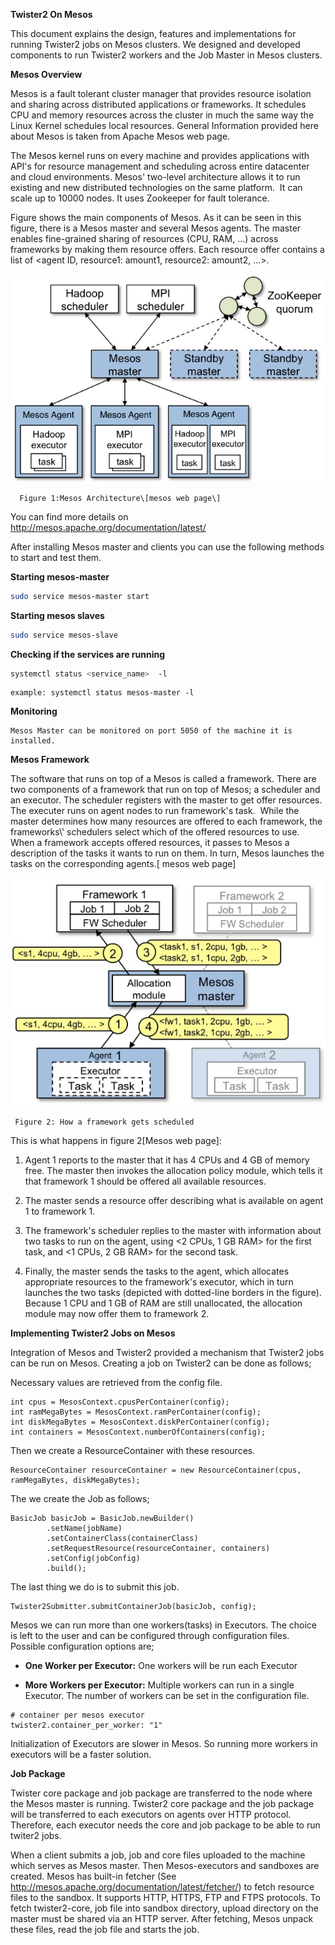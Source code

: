 **Twister2 On Mesos**

This document explains the design, features and implementations for
running Twister2 jobs on Mesos clusters. We designed and developed
components to run Twister2 workers and the Job Master in Mesos clusters.

**Mesos Overview**

Mesos is a fault tolerant cluster manager that provides resource
isolation and sharing across distributed applications or frameworks. It
schedules CPU and memory resources across the cluster in much the same
way the Linux Kernel schedules local resources. General Information
provided here about Mesos is taken from Apache Mesos web page.

The Mesos kernel runs on every machine and provides applications with
API's for resource management and scheduling across entire datacenter
and cloud environments. Mesos' two-level architecture allows it to run
existing and new distributed technologies on the same platform.  It can
scale up to 10000 nodes. It uses Zookeeper for fault tolerance.

Figure shows the main components of Mesos. As it can be seen in this
figure, there is a Mesos master and several Mesos agents. The master
enables fine-grained sharing of resources (CPU, RAM, ...) across
frameworks by making them resource offers. Each resource offer contains
a list of &lt;agent ID, resource1: amount1, resource2: amount2, ...&gt;.

![Mesos Architecture](mesosarchitecture.png)

      Figure 1:Mesos Architecture\[mesos web page\]

You can find more details on
<http://mesos.apache.org/documentation/latest/>

After installing Mesos master and clients you can use the following
methods to start and test them.

**Starting mesos-master**

```bash
sudo service mesos-master start
```

**Starting mesos slaves**

```bash
sudo service mesos-slave
```

**Checking if the services are running**

```bash
systemctl status <service_name>  -l
```

```text 
example: systemctl status mesos-master -l
```

**Monitoring**
```text 
Mesos Master can be monitored on port 5050 of the machine it is installed.
```
   

**Mesos Framework**

The software that runs on top of a Mesos is called a framework. There
are two components of a framework that run on top of Mesos; a scheduler
and an executor. The scheduler registers with the master to get offer
resources. The executer runs on agent nodes to run framework's task.
 While the master determines how many resources are offered to each
framework, the frameworks\\' schedulers select which of the offered
resources to use. When a framework accepts offered resources, it passes
to Mesos a description of the tasks it wants to run on them. In turn,
Mesos launches the tasks on the corresponding agents.\[ mesos web page\]

![Mesos Framework](framework.png)

     Figure 2: How a framework gets scheduled

This is what happens in figure 2\[Mesos web page\]:

1.  Agent 1 reports to the master that it has 4 CPUs and 4 GB of memory
    free. The master then invokes the allocation policy module, which
    tells it that framework 1 should be offered all available resources.

2.  The master sends a resource offer describing what is available on
    agent 1 to framework 1.

3.  The framework's scheduler replies to the master with information
    about two tasks to run on the agent, using &lt;2 CPUs, 1 GB RAM&gt; for
    the first task, and &lt;1 CPUs, 2 GB RAM&gt; for the second task.

4.  Finally, the master sends the tasks to the agent, which allocates
    appropriate resources to the framework's executor, which in turn
    launches the two tasks (depicted with dotted-line borders in the
    figure). Because 1 CPU and 1 GB of RAM are still unallocated, the
    allocation module may now offer them to framework 2.

**Implementing Twister2 Jobs on Mesos**

Integration of Mesos and Twister2 provided a mechanism that Twister2
jobs can be run on Mesos. Creating a job on Twister2 can be done as
follows;

Necessary values are retrieved from the config file.

```text 
int cpus = MesosContext.cpusPerContainer(config);
int ramMegaBytes = MesosContext.ramPerContainer(config);
int diskMegaBytes = MesosContext.diskPerContainer(config);
int containers = MesosContext.numberOfContainers(config);
``` 

Then we create a ResourceContainer with these resources.

```text
ResourceContainer resourceContainer = new ResourceContainer(cpus, ramMegaBytes, diskMegaBytes);
``` 

The we create the Job as follows;

```text
BasicJob basicJob = BasicJob.newBuilder()
        .setName(jobName)
        .setContainerClass(containerClass)
        .setRequestResource(resourceContainer, containers)
        .setConfig(jobConfig)
        .build();
```

The last thing we do is to submit this job.

```text
Twister2Submitter.submitContainerJob(basicJob, config);
```

Mesos we can run more than one workers(tasks) in Executors. The choice
is left to the user and can be configured through configuration files.
Possible configuration options are;

-   **One Worker per Executor:** One workers will be run each Executor

-   **More Workers per Executor:** Multiple workers can run in a single
    Executor. The number of workers can be set in the configuration
    file.

<!-- -->
```text
# container per mesos executor
twister2.container_per_worker: "1"
```

Initialization of Executors are slower in Mesos. So running more workers
in executors will be a faster solution.

**Job Package**

Twister core package and job package are transferred to the node where
the Mesos master is running. Twister2 core package and the job package
will be transferred to each executors on agents over HTTP protocol.
Therefore, each executor needs the core and job package to be able to
run twiter2 jobs.

When a client submits a job, job and core files uploaded to the machine
which serves as Mesos master. Then Mesos-executors and sandboxes are
created. Mesos has built-in fetcher (See
<http://mesos.apache.org/documentation/latest/fetcher/>) to fetch resource
files to the sandbox. It supports HTTP, HTTPS, FTP and FTPS protocols.
To fetch twister2-core, job file into sandbox directory, upload
directory on the master must be shared via an HTTP server. After
fetching, Mesos unpack these files, read the job file and starts the
job.
